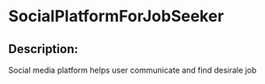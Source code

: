 ﻿# SocialPlatformForJobSeeker
 ## Description:
Social media platform helps user communicate and find desirale job
